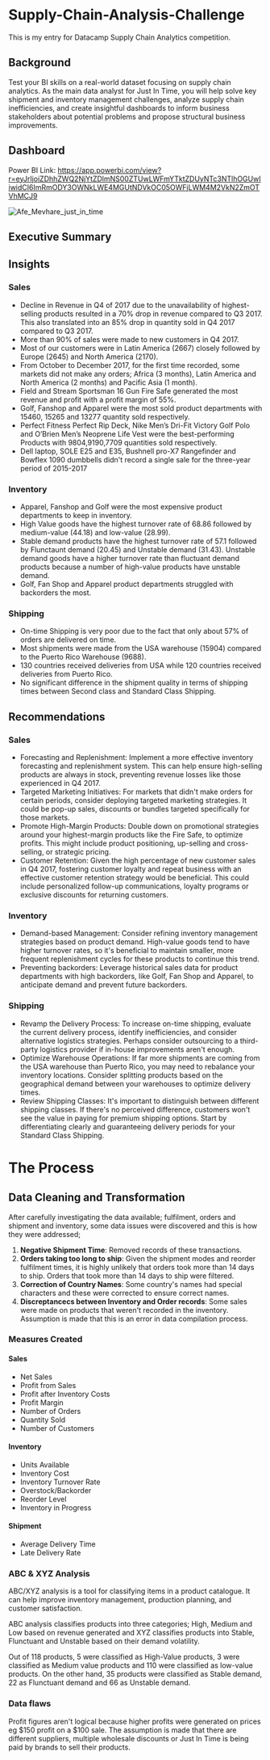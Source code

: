 # Supply-Chain-Analysis-Challenge
This is my entry for Datacamp Supply Chain Analytics competition.

## Background
Test your BI skills on a real-world dataset focusing on supply chain analytics. As the main data analyst for Just In Time, you will help solve key shipment and inventory management challenges, analyze supply chain inefficiencies, and create insightful dashboards to inform business stakeholders about potential problems and propose structural business improvements.

## Dashboard
Power BI Link: https://app.powerbi.com/view?r=eyJrIjoiZDhhZWQ2NjYtZDlmNS00ZTUwLWFmYTktZDUyNTc3NTlhOGUwIiwidCI6ImRmODY3OWNkLWE4MGUtNDVkOC05OWFjLWM4M2VkN2ZmOTVhMCJ9


![Afe_Mevhare_just_in_time](Images/Afe_Mevhare_just_in_time.jpg)

## Executive Summary
## Insights
### Sales
- Decline in Revenue in Q4 of 2017 due to the unavailability of highest-selling products resulted in a 70% drop in revenue compared to Q3 2017. This also translated into an 85% drop in quantity sold in Q4 2017 compared to Q3 2017.
- More than 90% of sales were made to new customers in Q4 2017.
- Most of our customers were in Latin America (2667) closely followed by Europe (2645) and North America (2170). 
- From October to December 2017, for the first time recorded, some markets did not make any orders; Africa (3 months), Latin America and North America (2 months) and Pacific Asia (1 month).
- Field and Stream Sportsman 16 Gun Fire Safe generated the most revenue and profit with a profit margin of 55%.
- Golf, Fanshop and Apparel were the most sold product departments with 15460, 15265 and 13277 quantity sold respectively.
- Perfect Fitness Perfect Rip Deck, Nike Men’s Dri-Fit Victory Golf Polo and O’Brien Men’s Neoprene Life Vest were the best-performing Products with 9804,9190,7709 quantities sold respectively.
- Dell laptop, SOLE E25 and E35, Bushnell pro-X7 Rangefinder and Bowflex 1090 dumbbells didn't record a single sale for the three-year period of 2015-2017


### Inventory
- Apparel, Fanshop and Golf were the most expensive product departments to keep in inventory.
- High Value goods have the highest turnover rate of 68.86 followed by medium-value (44.18) and low-value (28.99).
- Stable demand products have the highest turnover rate of 57.1 followed by Flunctaunt demand (20.45) and Unstable demand (31.43). Unstable demand goods have a higher turnover rate than fluctuant demand products because a number of high-value products have unstable demand.
- Golf, Fan Shop and Apparel product departments struggled with backorders the most.

### Shipping 
- On-time Shipping is very poor due to the fact that only about 57% of orders are delivered on time.
- Most shipments were made from the USA warehouse (15904) compared to the Puerto Rico Warehouse (9688).
- 130 countries received deliveries from USA while 120 countries received deliveries from Puerto Rico.
- No significant difference in the shipment quality in terms of shipping times between Second class and Standard Class Shipping.



## Recommendations

### Sales
- Forecasting and Replenishment: Implement a more effective inventory forecasting and replenishment system. This can help ensure high-selling products are always in stock, preventing revenue losses like those experienced in Q4 2017.
- Targeted Marketing Initiatives: For markets that didn't make orders for certain periods, consider deploying targeted marketing strategies. It could be pop-up sales, discounts or bundles targeted specifically for those markets.
- Promote High-Margin Products: Double down on promotional strategies around your highest-margin products like the Fire Safe, to optimize profits. This might include product positioning, up-selling and cross-selling, or strategic pricing.
- Customer Retention: Given the high percentage of new customer sales in Q4 2017, fostering customer loyalty and repeat business with an effective customer retention strategy would be beneficial. This could include personalized follow-up communications, loyalty programs or exclusive discounts for returning customers.

  
### Inventory
- Demand-based Management: Consider refining inventory management strategies based on product demand. High-value goods tend to have higher turnover rates, so it's beneficial to maintain smaller, more frequent replenishment cycles for these products to continue this trend.
- Preventing backorders: Leverage historical sales data for product departments with high backorders, like Golf, Fan Shop and Apparel, to anticipate demand and prevent future backorders.


### Shipping
- Revamp the Delivery Process: To increase on-time shipping, evaluate the current delivery process, identify inefficiencies, and consider alternative logistics strategies. Perhaps consider outsourcing to a third-party logistics provider if in-house improvements aren't enough.
- Optimize Warehouse Operations: If far more shipments are coming from the USA warehouse than Puerto Rico, you may need to rebalance your inventory locations. Consider splitting products based on the geographical demand between your warehouses to optimize delivery times.
- Review Shipping Classes: It's important to distinguish between different shipping classes. If there's no perceived difference, customers won't see the value in paying for premium shipping options. Start by differentiating clearly and guaranteeing delivery periods for your Standard Class Shipping.


# The Process 
## Data Cleaning and Transformation
After carefully investigating the data available; fulfilment, orders and shipment and inventory, some data issues were discovered and this is how they were addressed;

1. **Negative Shipment Time**: Removed records of these transactions.
2. **Orders taking too long to ship**: Given the shipment modes and reorder fulfilment times, it is highly unlikely that orders took more than 14 days to ship. Orders that took more than 14 days to ship were filtered.
3. **Correction of Country Names**: Some country's names had special characters and these were corrected to ensure correct names.
4. **Discreptancecs between Inventory and Order records**: Some sales were made on products that weren't recorded in the inventory. Assumption is made that this is an error in data compilation process.

### Measures Created
#### Sales
- Net Sales
- Profit from Sales
- Profit after Inventory Costs
- Profit Margin
- Number of Orders
- Quantity Sold
- Number of Customers

#### Inventory
- Units Available
- Inventory Cost
- Inventory Turnover Rate
- Overstock/Backorder
- Reorder Level
- Inventory in Progress

#### Shipment
- Average Delivery Time
- Late Delivery Rate

### ABC & XYZ Analysis
ABC/XYZ analysis is a tool for classifying items in a product catalogue. It can help improve inventory management, production planning, and customer satisfaction.

ABC analysis classifies products into three categories; High, Medium and Low based on revenue generated and XYZ classifies products into Stable, Flunctuant and Unstable based on their demand volatility.

Out of 118 products, 5 were classified as High-Value products, 3 were classified as Medium value products and 110 were classified as low-value products. On the other hand, 35 products were classified as Stable demand, 22 as Flunctuant demand and 66 as Unstable demand.

### Data flaws
Profit figures aren't logical because higher profits were generated on prices eg $150 profit on a $100 sale. The assumption is made that there are different suppliers, multiple wholesale discounts or Just In Time is being paid by brands to sell their products. 




